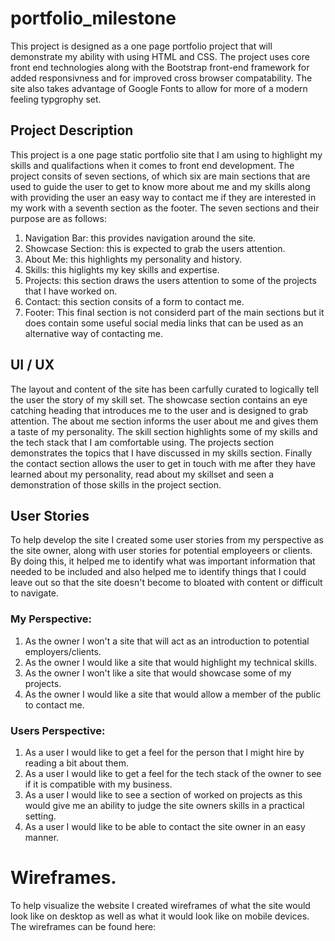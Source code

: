 # portfolio_milestone

This project is designed as a one page portfolio project that will demonstrate my ability with using HTML and CSS. The project uses core front end technologies along with the Bootstrap front-end framework for added responsivness and for improved cross browser compatability. The site also takes advantage of Google Fonts to allow for more of a modern feeling typgrophy set.

## Project Description

This project is a one page static portfolio site that I am using to highlight my skills and qualifactions when it comes to front end development. The project consits of seven sections, of which six are main sections that are used to guide the user to get to know more about me and my skills along with providing the user an easy way to contact me if they are interested in my work with a seventh section as the footer. The seven sections and their purpose are as follows:

1. Navigation Bar: this provides navigation around the site.
2. Showcase Section: this is expected to grab the users attention.
3. About Me: this highlights my personality and history.
4. Skills: this higlights my key skills and expertise.
5. Projects: this section draws the users attention to some of the projects that I have worked on.
6. Contact: this section consits of a form to contact me.
7. Footer: This final section is not considerd part of the main sections but it does contain some useful social media links that can be used as an alternative way of contacting me.

## UI / UX

The layout and content of the site has been carfully curated to logically tell the user the story of my skill set.
The showcase section contains an eye catching heading that introduces me to the user and is designed to grab attention. The about me section informs the user about me and gives them a taste of my personality. The skill section highlights some of my skills and the tech stack that I am comfortable using. The projects section demonstrates the topics that I have discussed in my skills section. Finally the contact section allows the user to get in touch with me after they have learned about my personality, read about my skillset and seen a demonstration of those skills in the project section.

## User Stories

To help develop the site I created some user stories from my perspective as the site owner, along with user stories for potential employeers or clients. By doing this, it helped me to identify what was important information that needed to be included and also helped me to identify things that I could leave out so that the site doesn't become to bloated with content or difficult to navigate.

### My Perspective:

1. As the owner I won't a site that will act as an introduction to potential employers/clients.
2. As the owner I would like a site that would highlight my technical skills.
3. As the owner I won't like a site that would showcase some of my projects.
4. As the owner I would like a site that would allow a member of the public to contact me.

### Users Perspective:

1. As a user I would like to get a feel for the person that I might hire by reading a bit about them.
2. As a user I would like to get a feel for the tech stack of the owner to see if it is compatible with my business.
3. As a user I would like to see a section of worked on projects as this would give me an ability to judge the site owners skills in a practical setting.
4. As a user I would like to be able to contact the site owner in an easy manner.

# Wireframes.

To help visualize the website I created wireframes of what the site would look like on desktop as well as what it would look like on mobile devices. The wireframes can be found here:
